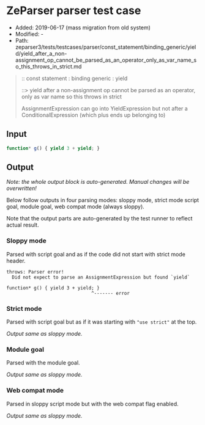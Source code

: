 # ZeParser parser test case

- Added: 2019-06-17 (mass migration from old system)
- Modified: -
- Path: zeparser3/tests/testcases/parser/const_statement/binding_generic/yield/yield_after_a_non-assignment_op_cannot_be_parsed_as_an_operator_only_as_var_name_so_this_throws_in_strict.md

> :: const statement : binding generic : yield
>
> ::> yield after a non-assignment op cannot be parsed as an operator, only as var name so this throws in strict
>
> AssignmentExpression can go into YieldExpression but not after a ConditionalExpression (which plus ends up belonging to)

## Input

`````js
function* g() { yield 3 + yield; }
`````

## Output

_Note: the whole output block is auto-generated. Manual changes will be overwritten!_

Below follow outputs in four parsing modes: sloppy mode, strict mode script goal, module goal, web compat mode (always sloppy).

Note that the output parts are auto-generated by the test runner to reflect actual result.

### Sloppy mode

Parsed with script goal and as if the code did not start with strict mode header.

`````
throws: Parser error!
  Did not expect to parse an AssignmentExpression but found `yield`

function* g() { yield 3 + yield; }
                               ^------- error
`````

### Strict mode

Parsed with script goal but as if it was starting with `"use strict"` at the top.

_Output same as sloppy mode._

### Module goal

Parsed with the module goal.

_Output same as sloppy mode._

### Web compat mode

Parsed in sloppy script mode but with the web compat flag enabled.

_Output same as sloppy mode._
